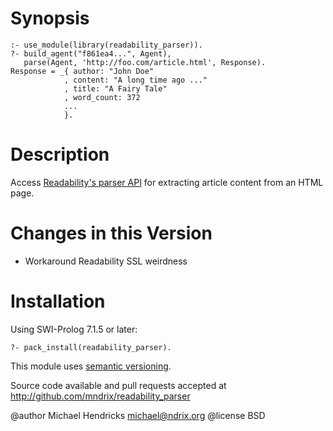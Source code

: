 # Synopsis

    :- use_module(library(readability_parser)).
    ?- build_agent("f861ea4...", Agent),
       parse(Agent, 'http://foo.com/article.html', Response).
    Response = _{ author: "John Doe"
                , content: "A long time ago ..."
                , title: "A Fairy Tale"
                , word_count: 372
                ...
                }.

# Description

Access [Readability's parser API](https://www.readability.com/developers/api/parser) for extracting article content from an HTML page.

# Changes in this Version

  * Workaround Readability SSL weirdness

# Installation

Using SWI-Prolog 7.1.5 or later:

    ?- pack_install(readability_parser).

This module uses [semantic versioning](http://semver.org/).

Source code available and pull requests accepted at
http://github.com/mndrix/readability_parser

@author Michael Hendricks <michael@ndrix.org>
@license BSD
